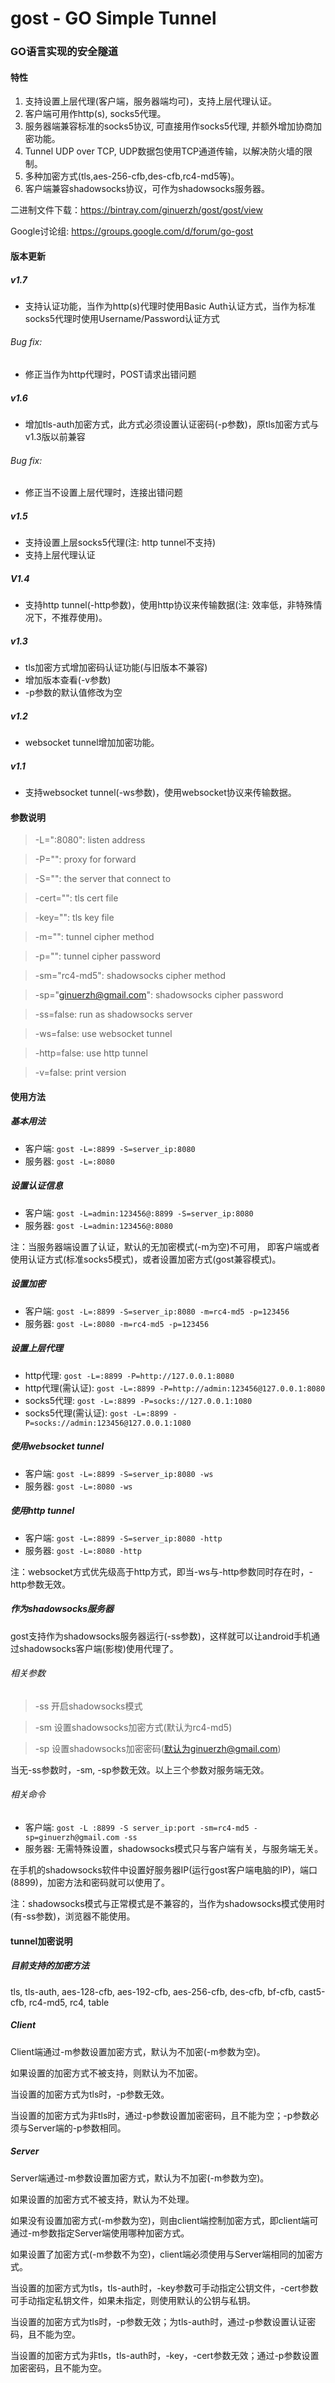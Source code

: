 gost - GO Simple Tunnel
====

### GO语言实现的安全隧道

#### 特性
1. 支持设置上层代理(客户端，服务器端均可)，支持上层代理认证。
2. 客户端可用作http(s), socks5代理。
3. 服务器端兼容标准的socks5协议, 可直接用作socks5代理, 并额外增加协商加密功能。
4. Tunnel UDP over TCP, UDP数据包使用TCP通道传输，以解决防火墙的限制。
5. 多种加密方式(tls,aes-256-cfb,des-cfb,rc4-md5等)。
6. 客户端兼容shadowsocks协议，可作为shadowsocks服务器。

二进制文件下载：https://bintray.com/ginuerzh/gost/gost/view

Google讨论组: https://groups.google.com/d/forum/go-gost

#### 版本更新
##### v1.7
* 支持认证功能，当作为http(s)代理时使用Basic Auth认证方式，当作为标准socks5代理时使用Username/Password认证方式

###### Bug fix:
* 修正当作为http代理时，POST请求出错问题

##### v1.6
* 增加tls-auth加密方式，此方式必须设置认证密码(-p参数)，原tls加密方式与v1.3版以前兼容

###### Bug fix:
* 修正当不设置上层代理时，连接出错问题

##### v1.5
* 支持设置上层socks5代理(注: http tunnel不支持)
* 支持上层代理认证

##### V1.4
* 支持http tunnel(-http参数)，使用http协议来传输数据(注: 效率低，非特殊情况下，不推荐使用)。

##### v1.3
* tls加密方式增加密码认证功能(与旧版本不兼容)
* 增加版本查看(-v参数)
* -p参数的默认值修改为空

##### v1.2 
* websocket tunnel增加加密功能。

##### v1.1 
* 支持websocket tunnel(-ws参数)，使用websocket协议来传输数据。

#### 参数说明
>  -L=":8080": listen address

>  -P="": proxy for forward

>  -S="": the server that connect to

>  -cert="": tls cert file

>  -key="": tls key file

>  -m="": tunnel cipher method

>  -p="": tunnel cipher password

>  -sm="rc4-md5": shadowsocks cipher method

>  -sp="ginuerzh@gmail.com": shadowsocks cipher password

>  -ss=false: run as shadowsocks server

>  -ws=false: use websocket tunnel

>  -http=false: use http tunnel

>  -v=false: print version


#### 使用方法
##### 基本用法
* 客户端: `gost -L=:8899 -S=server_ip:8080`
* 服务器: `gost -L=:8080`

##### 设置认证信息
* 客户端: `gost -L=admin:123456@:8899 -S=server_ip:8080`
* 服务器: `gost -L=admin:123456@:8080`

注：当服务器端设置了认证，默认的无加密模式(-m为空)不可用，
即客户端或者使用认证方式(标准socks5模式)，或者设置加密方式(gost兼容模式)。

##### 设置加密
* 客户端: `gost -L=:8899 -S=server_ip:8080 -m=rc4-md5 -p=123456`
* 服务器: `gost -L=:8080 -m=rc4-md5 -p=123456`

##### 设置上层代理
* http代理: `gost -L=:8899 -P=http://127.0.0.1:8080`
* http代理(需认证): `gost -L=:8899 -P=http://admin:123456@127.0.0.1:8080`
* socks5代理: `gost -L=:8899 -P=socks://127.0.0.1:1080`
* socks5代理(需认证): `gost -L=:8899 -P=socks://admin:123456@127.0.0.1:1080`

##### 使用websocket tunnel
* 客户端: `gost -L=:8899 -S=server_ip:8080 -ws`
* 服务器: `gost -L=:8080 -ws`

##### 使用http tunnel
* 客户端: `gost -L=:8899 -S=server_ip:8080 -http`
* 服务器: `gost -L=:8080 -http`

注：websocket方式优先级高于http方式，即当-ws与-http参数同时存在时，-http参数无效。

##### 作为shadowsocks服务器
gost支持作为shadowsocks服务器运行(-ss参数)，这样就可以让android手机通过shadowsocks客户端(影梭)使用代理了。

###### 相关参数
> -ss 开启shadowsocks模式

> -sm 设置shadowsocks加密方式(默认为rc4-md5)

> -sp 设置shadowsocks加密密码(默认为ginuerzh@gmail.com)

当无-ss参数时，-sm, -sp参数无效。以上三个参数对服务端无效。

###### 相关命令
* 客户端: `gost -L :8899 -S server_ip:port -sm=rc4-md5 -sp=ginuerzh@gmail.com -ss`
* 服务器: 无需特殊设置，shadowsocks模式只与客户端有关，与服务端无关。

在手机的shadowsocks软件中设置好服务器IP(运行gost客户端电脑的IP)，端口(8899)，加密方法和密码就可以使用了。

注：shadowsocks模式与正常模式是不兼容的，当作为shadowsocks模式使用时(有-ss参数)，浏览器不能使用。


#### tunnel加密说明
##### 目前支持的加密方法
tls, tls-auth, aes-128-cfb, aes-192-cfb, aes-256-cfb, des-cfb, bf-cfb, cast5-cfb, rc4-md5, rc4, table

##### Client

Client端通过-m参数设置加密方式，默认为不加密(-m参数为空)。

如果设置的加密方式不被支持，则默认为不加密。

当设置的加密方式为tls时，-p参数无效。

当设置的加密方式为非tls时，通过-p参数设置加密密码，且不能为空；-p参数必须与Server端的-p参数相同。

##### Server

Server端通过-m参数设置加密方式，默认为不加密(-m参数为空)。

如果设置的加密方式不被支持，默认为不处理。

如果没有设置加密方式(-m参数为空)，则由client端控制加密方式，即client端可通过-m参数指定Server端使用哪种加密方式。

如果设置了加密方式(-m参数不为空)，client端必须使用与Server端相同的加密方式。

当设置的加密方式为tls，tls-auth时，-key参数可手动指定公钥文件，-cert参数可手动指定私钥文件，如果未指定，则使用默认的公钥与私钥。

当设置的加密方式为tls时，-p参数无效；为tls-auth时，通过-p参数设置认证密码，且不能为空。

当设置的加密方式为非tls，tls-auth时，-key，-cert参数无效；通过-p参数设置加密密码，且不能为空。


